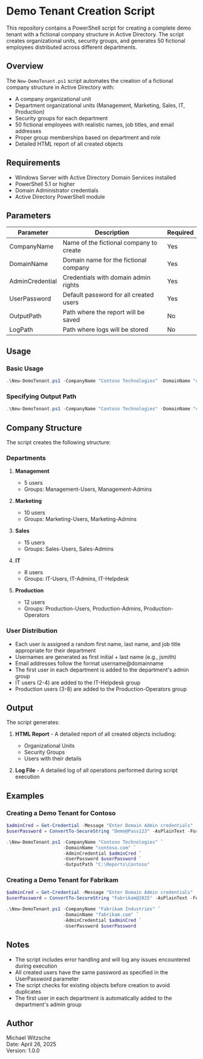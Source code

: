 # Demo Tenant Creation Script

This repository contains a PowerShell script for creating a complete demo tenant with a fictional company structure in Active Directory. The script creates organizational units, security groups, and generates 50 fictional employees distributed across different departments.

## Overview

The `New-DemoTenant.ps1` script automates the creation of a fictional company structure in Active Directory with:

- A company organizational unit
- Department organizational units (Management, Marketing, Sales, IT, Production)
- Security groups for each department
- 50 fictional employees with realistic names, job titles, and email addresses
- Proper group memberships based on department and role
- Detailed HTML report of all created objects

## Requirements

- Windows Server with Active Directory Domain Services installed
- PowerShell 5.1 or higher
- Domain Administrator credentials
- Active Directory PowerShell module

## Parameters

| Parameter | Description | Required |
|-----------|-------------|----------|
| CompanyName | Name of the fictional company to create | Yes |
| DomainName | Domain name for the fictional company | Yes |
| AdminCredential | Credentials with domain admin rights | Yes |
| UserPassword | Default password for all created users | Yes |
| OutputPath | Path where the report will be saved | No |
| LogPath | Path where logs will be stored | No |

## Usage

### Basic Usage

```powershell
.\New-DemoTenant.ps1 -CompanyName "Contoso Technologies" -DomainName "contoso.com" -AdminCredential (Get-Credential) -UserPassword (ConvertTo-SecureString "P@ssw0rd123!" -AsPlainText -Force)
```

### Specifying Output Path

```powershell
.\New-DemoTenant.ps1 -CompanyName "Contoso Technologies" -DomainName "contoso.com" -AdminCredential (Get-Credential) -UserPassword (ConvertTo-SecureString "P@ssw0rd123!" -AsPlainText -Force) -OutputPath "C:\Reports\DemoTenant"
```

## Company Structure

The script creates the following structure:

### Departments

1. **Management**
   - 5 users
   - Groups: Management-Users, Management-Admins

2. **Marketing**
   - 10 users
   - Groups: Marketing-Users, Marketing-Admins

3. **Sales**
   - 15 users
   - Groups: Sales-Users, Sales-Admins

4. **IT**
   - 8 users
   - Groups: IT-Users, IT-Admins, IT-Helpdesk

5. **Production**
   - 12 users
   - Groups: Production-Users, Production-Admins, Production-Operators

### User Distribution

- Each user is assigned a random first name, last name, and job title appropriate for their department
- Usernames are generated as first initial + last name (e.g., jsmith)
- Email addresses follow the format username@domainname
- The first user in each department is added to the department's admin group
- IT users (2-4) are added to the IT-Helpdesk group
- Production users (3-8) are added to the Production-Operators group

## Output

The script generates:

1. **HTML Report** - A detailed report of all created objects including:
   - Organizational Units
   - Security Groups
   - Users with their details

2. **Log File** - A detailed log of all operations performed during script execution

## Examples

### Creating a Demo Tenant for Contoso

```powershell
$adminCred = Get-Credential -Message "Enter Domain Admin credentials"
$userPassword = ConvertTo-SecureString "Demo@Pass123" -AsPlainText -Force

.\New-DemoTenant.ps1 -CompanyName "Contoso Technologies" `
                     -DomainName "contoso.com" `
                     -AdminCredential $adminCred `
                     -UserPassword $userPassword `
                     -OutputPath "C:\Reports\Contoso"
```

### Creating a Demo Tenant for Fabrikam

```powershell
$adminCred = Get-Credential -Message "Enter Domain Admin credentials"
$userPassword = ConvertTo-SecureString "Fabrikam@2025" -AsPlainText -Force

.\New-DemoTenant.ps1 -CompanyName "Fabrikam Industries" `
                     -DomainName "fabrikam.com" `
                     -AdminCredential $adminCred `
                     -UserPassword $userPassword
```

## Notes

- The script includes error handling and will log any issues encountered during execution
- All created users have the same password as specified in the UserPassword parameter
- The script checks for existing objects before creation to avoid duplicates
- The first user in each department is automatically added to the department's admin group

## Author

Michael Witzsche  
Date: April 26, 2025  
Version: 1.0.0
